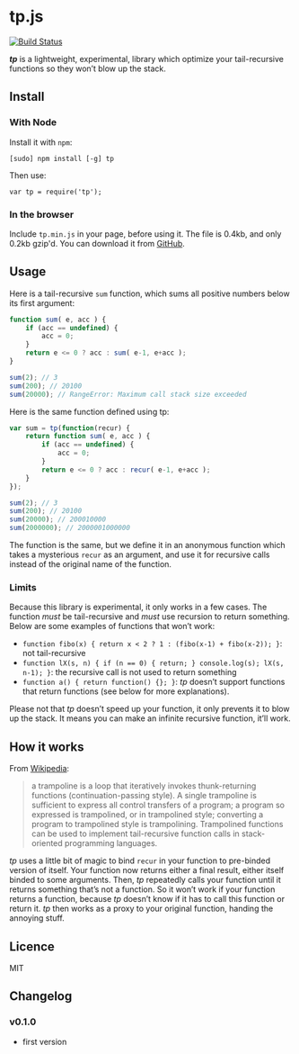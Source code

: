 # tp.js

[![Build Status](https://travis-ci.org/bfontaine/tp.js.png?branch=master)](https://travis-ci.org/bfontaine/tp.js)

<i><b>tp</b></i> is a lightweight, experimental, library which optimize your
tail-recursive functions so they won’t blow up the stack.

## Install

### With Node

Install it with `npm`:

    [sudo] npm install [-g] tp

Then use:

    var tp = require('tp');

### In the browser

Include `tp.min.js` in your page, before using it. The file is 0.4kb, and only
0.2kb gzip'd. You can download it from [GitHub][gh].

[gh]: https://github.com/bfontaine/tp.js/

## Usage

Here is a tail-recursive `sum` function, which sums all positive numbers
below its first argument:

```js
function sum( e, acc ) {
    if (acc == undefined) {
        acc = 0;
    }
    return e <= 0 ? acc : sum( e-1, e+acc );
}

sum(2); // 3
sum(200); // 20100
sum(20000); // RangeError: Maximum call stack size exceeded
```

Here is the same function defined using tp:

```js
var sum = tp(function(recur) {
    return function sum( e, acc ) {
        if (acc == undefined) {
            acc = 0;
        }
        return e <= 0 ? acc : recur( e-1, e+acc );
    }
});

sum(2); // 3
sum(200); // 20100
sum(20000); // 200010000
sum(2000000); // 2000001000000
```

The function is the same, but we define it in an anonymous function which takes
a mysterious `recur` as an argument, and use it for recursive calls instead of
the original name of the function.

### Limits

Because this library is experimental, it only works in a few cases. The function
*must* be tail-recursive and *must* use recursion to return something. Below are
some examples of functions that won’t work:

- `function fibo(x) { return x < 2 ? 1 : (fibo(x-1) + fibo(x-2)); }`: not
  tail-recursive
- `function lX(s, n) { if (n == 0) { return; } console.log(s); lX(s, n-1); }`:
  the recursive call is not used to return something
- `function a() { return function() {}; }`: <i>tp</i> doesn’t support functions
  that return functions (see below for more explanations).

Please not that <i>tp</i> doesn’t speed up your function, it only prevents it to blow
up the stack. It means you can make an infinite recursive function, it’ll work.

## How it works

From [Wikipedia][wk]:
> a trampoline is a loop that iteratively invokes thunk-returning functions
> (continuation-passing style). A single trampoline is sufficient to express all
> control transfers of a program; a program so expressed is trampolined, or in
> trampolined style; converting a program to trampolined style is trampolining.
> Trampolined functions can be used to implement tail-recursive function calls in
> stack-oriented programming languages.

[wk]: https://en.wikipedia.org/wiki/Trampoline_(computing)#High_level_programming

<i>tp</i> uses a little bit of magic to bind `recur` in your function to
pre-binded version of itself. Your function now returns either a final result,
either itself binded to some arguments. Then, <i>tp</i> repeatedly calls your function
until it returns something that’s not a function. So it won’t work if your
function returns a function, because <i>tp</i> doesn’t know if it has to call this
function or return it. <i>tp</i> then works as a proxy to your original function,
handing the annoying stuff.

## Licence

MIT

## Changelog

### v0.1.0

- first version
